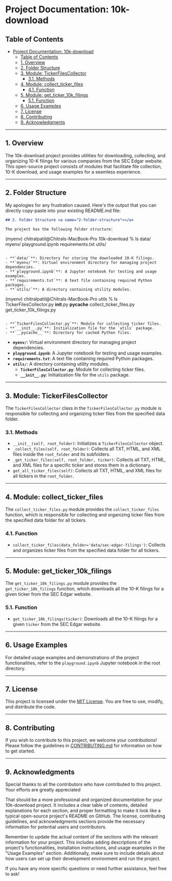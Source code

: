 # Project Documentation: 10k-download

## Table of Contents

- [Project Documentation: 10k-download](#project-documentation-10k-download)
  - [Table of Contents](#table-of-contents)
  - [1. Overview ](#1-overview-)
  - [2. Folder Structure ](#2-folder-structure-)
  - [3. Module: TickerFilesCollector ](#3-module-tickerfilescollector-)
    - [3.1. Methods ](#31-methods-)
  - [4. Module: collect\_ticker\_files ](#4-module-collect_ticker_files-)
    - [4.1. Function ](#41-function-)
  - [5. Module: get\_ticker\_10k\_filings ](#5-module-get_ticker_10k_filings-)
    - [5.1. Function ](#51-function-)
  - [6. Usage Examples ](#6-usage-examples-)
  - [7. License ](#7-license-)
  - [8. Contributing ](#8-contributing-)
  - [9. Acknowledgments ](#9-acknowledgments-)

---

## 1. Overview <a name="1-overview"></a>

The 10k-download project provides utilities for downloading, collecting, and organizing 10-K filings for various companies from the SEC Edgar website. This open-source project consists of modules that facilitate file collection, 10-K download, and usage examples for a seamless experience.

---

## 2. Folder Structure <a name="2-folder-structure"></a>

My apologies for any frustration caused. Here's the output that you can directly copy-paste into your existing README.md file:

```markdown
## 2. Folder Structure <a name="2-folder-structure"></a>

The project has the following folder structure:

```
(myenv) chitralpatil@Chitrals-MacBook-Pro 10k-download % ls
data/
myenv/
playground.ipynb
requirements.txt
utils/
```

- **`data/`**: Directory for storing the downloaded 10-K filings.
- **`myenv/`**: Virtual environment directory for managing project dependencies.
- **`playground.ipynb`**: A Jupyter notebook for testing and usage examples.
- **`requirements.txt`**: A text file containing required Python packages.
- **`utils/`**: A directory containing utility modules.

```
(myenv) chitralpatil@Chitrals-MacBook-Pro utils % ls
TickerFilesCollector.py
__init__.py
__pycache__
collect_ticker_files.py
get_ticker_10k_filings.py
```

- **`TickerFilesCollector.py`**: Module for collecting ticker files.
- **`__init__.py`**: Initialization file for the `utils` package.
- **`__pycache__`**: Directory for cached Python files.

```

- **`myenv/`**: Virtual environment directory for managing project dependencies.
- **`playground.ipynb`**: A Jupyter notebook for testing and usage examples.
- **`requirements.txt`**: A text file containing required Python packages.
- **`utils/`**: A directory containing utility modules.
  - **`TickerFilesCollector.py`**: Module for collecting ticker files.
  - **`__init__.py`**: Initialization file for the `utils` package.

---

## 3. Module: TickerFilesCollector <a name="3-module-tickerfilescollector"></a>

The `TickerFilesCollector` class in the `TickerFilesCollector.py` module is responsible for collecting and organizing ticker files from the specified data folder.

### 3.1. Methods <a name="31-methods"></a>

- `__init__(self, root_folder)`: Initializes a `TickerFilesCollector` object.
- `_collect_files(self, root_folder)`: Collects all TXT, HTML, and XML files inside the `root_folder` and its subfolders.
- `_get_ticker_files(self, root_folder, ticker)`: Collects all TXT, HTML, and XML files for a specific ticker and stores them in a dictionary.
- `get_all_ticker_files(self)`: Collects all TXT, HTML, and XML files for all tickers in the `root_folder`.

---

## 4. Module: collect_ticker_files <a name="4-module-collect_ticker_files"></a>

The `collect_ticker_files.py` module provides the `collect_ticker_files` function, which is responsible for collecting and organizing ticker files from the specified data folder for all tickers.

### 4.1. Function <a name="41-function"></a>

- `collect_ticker_files(data_folder='data/sec-edgar-filings')`: Collects and organizes ticker files from the specified data folder for all tickers.

---

## 5. Module: get_ticker_10k_filings <a name="5-module-get_ticker_10k_filings"></a>

The `get_ticker_10k_filings.py` module provides the `get_ticker_10k_filings` function, which downloads all the 10-K filings for a given ticker from the SEC Edgar website.

### 5.1. Function <a name="51-function"></a>

- `get_ticker_10k_filings(ticker)`: Downloads all the 10-K filings for a given `ticker` from the SEC Edgar website.

---

## 6. Usage Examples <a name="6-usage-examples"></a>

For detailed usage examples and demonstrations of the project functionalities, refer to the `playground.ipynb` Jupyter notebook in the root directory.

---

## 7. License <a name="7-license"></a>

This project is licensed under the [MIT License](LICENSE). You are free to use, modify, and distribute the code.

---

## 8. Contributing <a name="8-contributing"></a>

If you wish to contribute to this project, we welcome your contributions! Please follow the guidelines in [CONTRIBUTING.md](CONTRIBUTING.md) for information on how to get started.

---

## 9. Acknowledgments <a name="9-acknowledgments"></a>

Special thanks to all the contributors who have contributed to this project. Your efforts are greatly appreciated

That should be a more professional and organized documentation for your 10k-download project. It includes a clear table of contents, detailed explanations for each section, and proper formatting to make it look like a typical open-source project's README on GitHub. The license, contributing guidelines, and acknowledgments sections provide the necessary information for potential users and contributors.

Remember to update the actual content of the sections with the relevant information for your project. This includes adding descriptions of the project's functionalities, installation instructions, and usage examples in the "Usage Examples" section. Additionally, make sure to include details about how users can set up their development environment and run the project.

If you have any more specific questions or need further assistance, feel free to ask!
